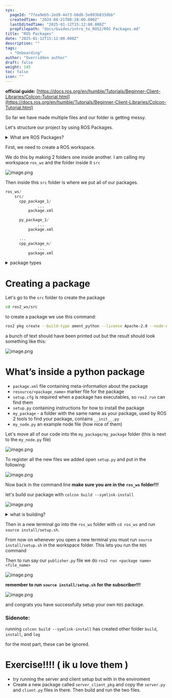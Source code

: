 ```yaml
---
sys:
  pageId: "7fea9eb5-2ed9-4e73-b6d6-5e093b833dbb"
  createdTime: "2024-08-21T00:28:00.000Z"
  lastEditedTime: "2025-01-12T15:12:00.000Z"
  propFilepath: "docs/Guides/intro_to_ROS2/ROS Packages.md"
title: "ROS Packages"
date: "2025-01-12T15:12:00.000Z"
description: ""
tags:
  - "Onboarding"
author: "Overridden author"
draft: false
weight: 145
toc: false
icon: ""
---
```


**official guide:** [https://docs.ros.org/en/humble/Tutorials/Beginner-Client-Libraries/Colcon-Tutorial.html](https://docs.ros.org/en/humble/Tutorials/Beginner-Client-Libraries/Colcon-Tutorial.html)

So far we have made multiple files and our folder is getting messy.

Let's structure our project by using ROS Packages.

<details>

<summary>What are ROS Packages?</summary>

ROS Packages are, as the name implies, packages of code that are highly sharable between ROS developers.

They consist of a folder, `package.xml` file, and source code

```python
      cpp_package_1/
		      ... imagine much code files here ..
          package.xml
```

</details>

First, we need to create a ROS workspace.

We do this by making 2 folders one inside another. I am calling my workspace `ros_ws` and the folder inside it `src`

![image.png](https://prod-files-secure.s3.us-west-2.amazonaws.com/d518164a-d88e-44d1-a4ee-3adb3bd8bce0/70706947-fd18-4537-a67b-e12946812d31/image.png?X-Amz-Algorithm=AWS4-HMAC-SHA256&X-Amz-Content-Sha256=UNSIGNED-PAYLOAD&X-Amz-Credential=ASIAZI2LB4664SAU3ACF%2F20250425%2Fus-west-2%2Fs3%2Faws4_request&X-Amz-Date=20250425T050921Z&X-Amz-Expires=3600&X-Amz-Security-Token=IQoJb3JpZ2luX2VjEI3%2F%2F%2F%2F%2F%2F%2F%2F%2F%2FwEaCXVzLXdlc3QtMiJIMEYCIQCVuyAJ8ppcDP9cZ3EYJuqFhu77%2FCdXqJoch9%2FBHZfR4wIhANAylCGQe5jxCgXamLfR5WBqoHv4S4NHvp1dVV4ewxdHKv8DCCYQABoMNjM3NDIzMTgzODA1IgxMzHzxRyZ9v8JDpikq3AMUTVT9T7kswY8MeH%2FI6SL7FZ%2FMhV8jdBKdR1Sx6O6B5IqsEIOzwcazj9cPMC9zJeGAIwT%2BTBVebU7zIZV82VZ%2FCjqsFJ0QvlZAeihHo6SZPTnYKXwYZuyP0WxQHHm%2F%2FTq4j9oCOhMD3jRCDtwJilafs1BuXV9S9GJTuTibageeiDG9fjSVfVYBuvju1XN69aYcUMuVCGUWPUgooTKWxS32RcrKy0YZK8r0klK0S0Q%2BwSiPtgCFPs9S24M5uq9ndZ7wyXT%2BMjGKYG0vGj4TSYMJ8rpKYc7g7s6CPnlGHNqA0LyM1i1PLg5x1e6LFnskvZj%2BMwqu3GjVb40BgMrlF76%2BvzqayYqpIle%2FX1%2BjgAZpaeFHoOiYonFpn1Eg1H4N%2FNBSwW1gbsWcnP7KM1h2yPmnbw%2By4P%2BpUGUzgbSHKEKlFTgQyfivGYMRQk2zSLynV1QRhpnFSdxQygCFDIRi4Syl%2FovSSpVw9uIjy6HePfG%2FXTjvZo6RltzQ92nuOv5YT1o4rwfxDP01eK0OiRnM5KUk7k%2BT9gEmgGGBMVzblBIReONbqddoe63qV8Rn%2BDo%2Fll%2FgPrmPuub4I%2BDzQHPVWupu3pxSKAl1kf%2FVvh8v8j6Us8%2FOQ52imUaDN6jGGzCsr6zABjqkAYZaDwWvHa4xDp0N%2FPlAQaEp52SyOtryD0hIvf5%2FbRkvDB5LYRKAb96xmThQ9kPJJNzbSR%2BnTO1qJWAeCjf8Zkfj%2FhUJwXRCX5%2BmM1gwSVn%2BAPEMuMfyuixATLYwpIuHovraL8XOErE%2Bk6lnakj7SbfEdEazFdHdhmdqgzhQXiiswVSMwhDsuFJ6tPA%2BfgWL4yzdRUngyLKncR%2F9lcSzWkmw4wM3&X-Amz-Signature=fd71e1a2fe6b2ac7282bb6ec0ccfb97ed76b61c3c5871c1c68db6cffcd8d3488&X-Amz-SignedHeaders=host&x-id=GetObject)

Then inside this `src` folder is where we put all of our packages.

```python
ros_ws/
    src/
      cpp_package_1/
		      ...
          package.xml

      py_package_1/
		      ...
          package.xml

      ...
      cpp_package_n/
		      ...
          package.xml

```

<details>

<summary>package types</summary>

packages can be either `C++` or python.

the intern file structure is different for each but for this guide we will stick to creating python packages

</details>

# Creating a package

Let's go to the `src` folder to create the package

```bash
cd ros2_ws/src
```

to create a package we use this command:

```bash
ros2 pkg create --build-type ament_python --license Apache-2.0 --node-name my_node my_package
```

a bunch of text should have been printed out but the result should look something like this:

![image.png](https://prod-files-secure.s3.us-west-2.amazonaws.com/d518164a-d88e-44d1-a4ee-3adb3bd8bce0/e6cf1e3f-8512-4a3e-b131-079f800bf3e8/image.png?X-Amz-Algorithm=AWS4-HMAC-SHA256&X-Amz-Content-Sha256=UNSIGNED-PAYLOAD&X-Amz-Credential=ASIAZI2LB4664SAU3ACF%2F20250425%2Fus-west-2%2Fs3%2Faws4_request&X-Amz-Date=20250425T050921Z&X-Amz-Expires=3600&X-Amz-Security-Token=IQoJb3JpZ2luX2VjEI3%2F%2F%2F%2F%2F%2F%2F%2F%2F%2FwEaCXVzLXdlc3QtMiJIMEYCIQCVuyAJ8ppcDP9cZ3EYJuqFhu77%2FCdXqJoch9%2FBHZfR4wIhANAylCGQe5jxCgXamLfR5WBqoHv4S4NHvp1dVV4ewxdHKv8DCCYQABoMNjM3NDIzMTgzODA1IgxMzHzxRyZ9v8JDpikq3AMUTVT9T7kswY8MeH%2FI6SL7FZ%2FMhV8jdBKdR1Sx6O6B5IqsEIOzwcazj9cPMC9zJeGAIwT%2BTBVebU7zIZV82VZ%2FCjqsFJ0QvlZAeihHo6SZPTnYKXwYZuyP0WxQHHm%2F%2FTq4j9oCOhMD3jRCDtwJilafs1BuXV9S9GJTuTibageeiDG9fjSVfVYBuvju1XN69aYcUMuVCGUWPUgooTKWxS32RcrKy0YZK8r0klK0S0Q%2BwSiPtgCFPs9S24M5uq9ndZ7wyXT%2BMjGKYG0vGj4TSYMJ8rpKYc7g7s6CPnlGHNqA0LyM1i1PLg5x1e6LFnskvZj%2BMwqu3GjVb40BgMrlF76%2BvzqayYqpIle%2FX1%2BjgAZpaeFHoOiYonFpn1Eg1H4N%2FNBSwW1gbsWcnP7KM1h2yPmnbw%2By4P%2BpUGUzgbSHKEKlFTgQyfivGYMRQk2zSLynV1QRhpnFSdxQygCFDIRi4Syl%2FovSSpVw9uIjy6HePfG%2FXTjvZo6RltzQ92nuOv5YT1o4rwfxDP01eK0OiRnM5KUk7k%2BT9gEmgGGBMVzblBIReONbqddoe63qV8Rn%2BDo%2Fll%2FgPrmPuub4I%2BDzQHPVWupu3pxSKAl1kf%2FVvh8v8j6Us8%2FOQ52imUaDN6jGGzCsr6zABjqkAYZaDwWvHa4xDp0N%2FPlAQaEp52SyOtryD0hIvf5%2FbRkvDB5LYRKAb96xmThQ9kPJJNzbSR%2BnTO1qJWAeCjf8Zkfj%2FhUJwXRCX5%2BmM1gwSVn%2BAPEMuMfyuixATLYwpIuHovraL8XOErE%2Bk6lnakj7SbfEdEazFdHdhmdqgzhQXiiswVSMwhDsuFJ6tPA%2BfgWL4yzdRUngyLKncR%2F9lcSzWkmw4wM3&X-Amz-Signature=0e9eb671fce99f79ecbc891cbdb11bacea760ac3a1f90691aba7ca2ba8d74a5e&X-Amz-SignedHeaders=host&x-id=GetObject)

# What’s inside a python package

- `package.xml` file containing meta-information about the package
- `resource/<package_name>` marker file for the package
- `setup.cfg` is required when a package has executables, so `ros2 run` can find them
- `setup.py` containing instructions for how to install the package
- `my_package` - a folder with the same name as your package, used by ROS 2 tools to find your package, contains `__init__.py`
- `my_node.py` an example node file (how nice of them)

Let's move all of our code into the `my_package/my_package` folder (this is next to the `my_node.py` file)

![image.png](https://prod-files-secure.s3.us-west-2.amazonaws.com/d518164a-d88e-44d1-a4ee-3adb3bd8bce0/9ce58f11-0da9-4d3e-b86d-506a9685d378/image.png?X-Amz-Algorithm=AWS4-HMAC-SHA256&X-Amz-Content-Sha256=UNSIGNED-PAYLOAD&X-Amz-Credential=ASIAZI2LB4664SAU3ACF%2F20250425%2Fus-west-2%2Fs3%2Faws4_request&X-Amz-Date=20250425T050921Z&X-Amz-Expires=3600&X-Amz-Security-Token=IQoJb3JpZ2luX2VjEI3%2F%2F%2F%2F%2F%2F%2F%2F%2F%2FwEaCXVzLXdlc3QtMiJIMEYCIQCVuyAJ8ppcDP9cZ3EYJuqFhu77%2FCdXqJoch9%2FBHZfR4wIhANAylCGQe5jxCgXamLfR5WBqoHv4S4NHvp1dVV4ewxdHKv8DCCYQABoMNjM3NDIzMTgzODA1IgxMzHzxRyZ9v8JDpikq3AMUTVT9T7kswY8MeH%2FI6SL7FZ%2FMhV8jdBKdR1Sx6O6B5IqsEIOzwcazj9cPMC9zJeGAIwT%2BTBVebU7zIZV82VZ%2FCjqsFJ0QvlZAeihHo6SZPTnYKXwYZuyP0WxQHHm%2F%2FTq4j9oCOhMD3jRCDtwJilafs1BuXV9S9GJTuTibageeiDG9fjSVfVYBuvju1XN69aYcUMuVCGUWPUgooTKWxS32RcrKy0YZK8r0klK0S0Q%2BwSiPtgCFPs9S24M5uq9ndZ7wyXT%2BMjGKYG0vGj4TSYMJ8rpKYc7g7s6CPnlGHNqA0LyM1i1PLg5x1e6LFnskvZj%2BMwqu3GjVb40BgMrlF76%2BvzqayYqpIle%2FX1%2BjgAZpaeFHoOiYonFpn1Eg1H4N%2FNBSwW1gbsWcnP7KM1h2yPmnbw%2By4P%2BpUGUzgbSHKEKlFTgQyfivGYMRQk2zSLynV1QRhpnFSdxQygCFDIRi4Syl%2FovSSpVw9uIjy6HePfG%2FXTjvZo6RltzQ92nuOv5YT1o4rwfxDP01eK0OiRnM5KUk7k%2BT9gEmgGGBMVzblBIReONbqddoe63qV8Rn%2BDo%2Fll%2FgPrmPuub4I%2BDzQHPVWupu3pxSKAl1kf%2FVvh8v8j6Us8%2FOQ52imUaDN6jGGzCsr6zABjqkAYZaDwWvHa4xDp0N%2FPlAQaEp52SyOtryD0hIvf5%2FbRkvDB5LYRKAb96xmThQ9kPJJNzbSR%2BnTO1qJWAeCjf8Zkfj%2FhUJwXRCX5%2BmM1gwSVn%2BAPEMuMfyuixATLYwpIuHovraL8XOErE%2Bk6lnakj7SbfEdEazFdHdhmdqgzhQXiiswVSMwhDsuFJ6tPA%2BfgWL4yzdRUngyLKncR%2F9lcSzWkmw4wM3&X-Amz-Signature=8b34d092a96505173e3df52f2f417be55ea7589be4bf05a0ece89deed1b4a0e7&X-Amz-SignedHeaders=host&x-id=GetObject)

To register all the new files we added open `setup.py` and put in the following:

![image.png](https://prod-files-secure.s3.us-west-2.amazonaws.com/d518164a-d88e-44d1-a4ee-3adb3bd8bce0/1cd7c262-4cae-4496-9d75-c178537d24a2/image.png?X-Amz-Algorithm=AWS4-HMAC-SHA256&X-Amz-Content-Sha256=UNSIGNED-PAYLOAD&X-Amz-Credential=ASIAZI2LB4664SAU3ACF%2F20250425%2Fus-west-2%2Fs3%2Faws4_request&X-Amz-Date=20250425T050921Z&X-Amz-Expires=3600&X-Amz-Security-Token=IQoJb3JpZ2luX2VjEI3%2F%2F%2F%2F%2F%2F%2F%2F%2F%2FwEaCXVzLXdlc3QtMiJIMEYCIQCVuyAJ8ppcDP9cZ3EYJuqFhu77%2FCdXqJoch9%2FBHZfR4wIhANAylCGQe5jxCgXamLfR5WBqoHv4S4NHvp1dVV4ewxdHKv8DCCYQABoMNjM3NDIzMTgzODA1IgxMzHzxRyZ9v8JDpikq3AMUTVT9T7kswY8MeH%2FI6SL7FZ%2FMhV8jdBKdR1Sx6O6B5IqsEIOzwcazj9cPMC9zJeGAIwT%2BTBVebU7zIZV82VZ%2FCjqsFJ0QvlZAeihHo6SZPTnYKXwYZuyP0WxQHHm%2F%2FTq4j9oCOhMD3jRCDtwJilafs1BuXV9S9GJTuTibageeiDG9fjSVfVYBuvju1XN69aYcUMuVCGUWPUgooTKWxS32RcrKy0YZK8r0klK0S0Q%2BwSiPtgCFPs9S24M5uq9ndZ7wyXT%2BMjGKYG0vGj4TSYMJ8rpKYc7g7s6CPnlGHNqA0LyM1i1PLg5x1e6LFnskvZj%2BMwqu3GjVb40BgMrlF76%2BvzqayYqpIle%2FX1%2BjgAZpaeFHoOiYonFpn1Eg1H4N%2FNBSwW1gbsWcnP7KM1h2yPmnbw%2By4P%2BpUGUzgbSHKEKlFTgQyfivGYMRQk2zSLynV1QRhpnFSdxQygCFDIRi4Syl%2FovSSpVw9uIjy6HePfG%2FXTjvZo6RltzQ92nuOv5YT1o4rwfxDP01eK0OiRnM5KUk7k%2BT9gEmgGGBMVzblBIReONbqddoe63qV8Rn%2BDo%2Fll%2FgPrmPuub4I%2BDzQHPVWupu3pxSKAl1kf%2FVvh8v8j6Us8%2FOQ52imUaDN6jGGzCsr6zABjqkAYZaDwWvHa4xDp0N%2FPlAQaEp52SyOtryD0hIvf5%2FbRkvDB5LYRKAb96xmThQ9kPJJNzbSR%2BnTO1qJWAeCjf8Zkfj%2FhUJwXRCX5%2BmM1gwSVn%2BAPEMuMfyuixATLYwpIuHovraL8XOErE%2Bk6lnakj7SbfEdEazFdHdhmdqgzhQXiiswVSMwhDsuFJ6tPA%2BfgWL4yzdRUngyLKncR%2F9lcSzWkmw4wM3&X-Amz-Signature=57e6c1d7866358b5a06b020030dba418e7af387122ee012d24c715bc02f69500&X-Amz-SignedHeaders=host&x-id=GetObject)

Now back in the command line **make sure you are in the** **`ros_ws`** **folder!!!**

let's build our package with `colcon build --symlink-install`

![image.png](https://prod-files-secure.s3.us-west-2.amazonaws.com/d518164a-d88e-44d1-a4ee-3adb3bd8bce0/2f2a0d27-b173-48fd-b189-5f5c0ce65619/image.png?X-Amz-Algorithm=AWS4-HMAC-SHA256&X-Amz-Content-Sha256=UNSIGNED-PAYLOAD&X-Amz-Credential=ASIAZI2LB4664SAU3ACF%2F20250425%2Fus-west-2%2Fs3%2Faws4_request&X-Amz-Date=20250425T050921Z&X-Amz-Expires=3600&X-Amz-Security-Token=IQoJb3JpZ2luX2VjEI3%2F%2F%2F%2F%2F%2F%2F%2F%2F%2FwEaCXVzLXdlc3QtMiJIMEYCIQCVuyAJ8ppcDP9cZ3EYJuqFhu77%2FCdXqJoch9%2FBHZfR4wIhANAylCGQe5jxCgXamLfR5WBqoHv4S4NHvp1dVV4ewxdHKv8DCCYQABoMNjM3NDIzMTgzODA1IgxMzHzxRyZ9v8JDpikq3AMUTVT9T7kswY8MeH%2FI6SL7FZ%2FMhV8jdBKdR1Sx6O6B5IqsEIOzwcazj9cPMC9zJeGAIwT%2BTBVebU7zIZV82VZ%2FCjqsFJ0QvlZAeihHo6SZPTnYKXwYZuyP0WxQHHm%2F%2FTq4j9oCOhMD3jRCDtwJilafs1BuXV9S9GJTuTibageeiDG9fjSVfVYBuvju1XN69aYcUMuVCGUWPUgooTKWxS32RcrKy0YZK8r0klK0S0Q%2BwSiPtgCFPs9S24M5uq9ndZ7wyXT%2BMjGKYG0vGj4TSYMJ8rpKYc7g7s6CPnlGHNqA0LyM1i1PLg5x1e6LFnskvZj%2BMwqu3GjVb40BgMrlF76%2BvzqayYqpIle%2FX1%2BjgAZpaeFHoOiYonFpn1Eg1H4N%2FNBSwW1gbsWcnP7KM1h2yPmnbw%2By4P%2BpUGUzgbSHKEKlFTgQyfivGYMRQk2zSLynV1QRhpnFSdxQygCFDIRi4Syl%2FovSSpVw9uIjy6HePfG%2FXTjvZo6RltzQ92nuOv5YT1o4rwfxDP01eK0OiRnM5KUk7k%2BT9gEmgGGBMVzblBIReONbqddoe63qV8Rn%2BDo%2Fll%2FgPrmPuub4I%2BDzQHPVWupu3pxSKAl1kf%2FVvh8v8j6Us8%2FOQ52imUaDN6jGGzCsr6zABjqkAYZaDwWvHa4xDp0N%2FPlAQaEp52SyOtryD0hIvf5%2FbRkvDB5LYRKAb96xmThQ9kPJJNzbSR%2BnTO1qJWAeCjf8Zkfj%2FhUJwXRCX5%2BmM1gwSVn%2BAPEMuMfyuixATLYwpIuHovraL8XOErE%2Bk6lnakj7SbfEdEazFdHdhmdqgzhQXiiswVSMwhDsuFJ6tPA%2BfgWL4yzdRUngyLKncR%2F9lcSzWkmw4wM3&X-Amz-Signature=d04914fe3735c2b21801f9e1c64253c40acb1685638893d0517e471a86b22f1a&X-Amz-SignedHeaders=host&x-id=GetObject)

<details>

<summary>what is building?</summary>

if you are a CS major at Rose-Hulman you will learn the answer to this in CSSE132

but TLDR; is it combines all the code files into one program that can be run easily 

</details>

Then in a new terminal go into the `ros_ws` folder with `cd ros_ws` and run `source install/setup.sh`. 

From now on whenever you open a new terminal you must run `source install/setup.sh` in the workspace folder. This lets you run the `ROS` command

Then to run say our `publisher.py` file we do `ros2 run <package name> <file_name>`

![image.png](https://prod-files-secure.s3.us-west-2.amazonaws.com/d518164a-d88e-44d1-a4ee-3adb3bd8bce0/4f4b1219-3a44-4632-aa0a-ce3471699f59/image.png?X-Amz-Algorithm=AWS4-HMAC-SHA256&X-Amz-Content-Sha256=UNSIGNED-PAYLOAD&X-Amz-Credential=ASIAZI2LB4664SAU3ACF%2F20250425%2Fus-west-2%2Fs3%2Faws4_request&X-Amz-Date=20250425T050921Z&X-Amz-Expires=3600&X-Amz-Security-Token=IQoJb3JpZ2luX2VjEI3%2F%2F%2F%2F%2F%2F%2F%2F%2F%2FwEaCXVzLXdlc3QtMiJIMEYCIQCVuyAJ8ppcDP9cZ3EYJuqFhu77%2FCdXqJoch9%2FBHZfR4wIhANAylCGQe5jxCgXamLfR5WBqoHv4S4NHvp1dVV4ewxdHKv8DCCYQABoMNjM3NDIzMTgzODA1IgxMzHzxRyZ9v8JDpikq3AMUTVT9T7kswY8MeH%2FI6SL7FZ%2FMhV8jdBKdR1Sx6O6B5IqsEIOzwcazj9cPMC9zJeGAIwT%2BTBVebU7zIZV82VZ%2FCjqsFJ0QvlZAeihHo6SZPTnYKXwYZuyP0WxQHHm%2F%2FTq4j9oCOhMD3jRCDtwJilafs1BuXV9S9GJTuTibageeiDG9fjSVfVYBuvju1XN69aYcUMuVCGUWPUgooTKWxS32RcrKy0YZK8r0klK0S0Q%2BwSiPtgCFPs9S24M5uq9ndZ7wyXT%2BMjGKYG0vGj4TSYMJ8rpKYc7g7s6CPnlGHNqA0LyM1i1PLg5x1e6LFnskvZj%2BMwqu3GjVb40BgMrlF76%2BvzqayYqpIle%2FX1%2BjgAZpaeFHoOiYonFpn1Eg1H4N%2FNBSwW1gbsWcnP7KM1h2yPmnbw%2By4P%2BpUGUzgbSHKEKlFTgQyfivGYMRQk2zSLynV1QRhpnFSdxQygCFDIRi4Syl%2FovSSpVw9uIjy6HePfG%2FXTjvZo6RltzQ92nuOv5YT1o4rwfxDP01eK0OiRnM5KUk7k%2BT9gEmgGGBMVzblBIReONbqddoe63qV8Rn%2BDo%2Fll%2FgPrmPuub4I%2BDzQHPVWupu3pxSKAl1kf%2FVvh8v8j6Us8%2FOQ52imUaDN6jGGzCsr6zABjqkAYZaDwWvHa4xDp0N%2FPlAQaEp52SyOtryD0hIvf5%2FbRkvDB5LYRKAb96xmThQ9kPJJNzbSR%2BnTO1qJWAeCjf8Zkfj%2FhUJwXRCX5%2BmM1gwSVn%2BAPEMuMfyuixATLYwpIuHovraL8XOErE%2Bk6lnakj7SbfEdEazFdHdhmdqgzhQXiiswVSMwhDsuFJ6tPA%2BfgWL4yzdRUngyLKncR%2F9lcSzWkmw4wM3&X-Amz-Signature=4ece8cd287dea703f0dcedd6d311be9e74b89c9caf25b2496e8452ab74f666c9&X-Amz-SignedHeaders=host&x-id=GetObject)

**remember to run** **`source install/setup.sh`** **for the subscriber!!!**

![image.png](https://prod-files-secure.s3.us-west-2.amazonaws.com/d518164a-d88e-44d1-a4ee-3adb3bd8bce0/02121119-dad4-49ec-8356-c956108b4243/image.png?X-Amz-Algorithm=AWS4-HMAC-SHA256&X-Amz-Content-Sha256=UNSIGNED-PAYLOAD&X-Amz-Credential=ASIAZI2LB4664SAU3ACF%2F20250425%2Fus-west-2%2Fs3%2Faws4_request&X-Amz-Date=20250425T050921Z&X-Amz-Expires=3600&X-Amz-Security-Token=IQoJb3JpZ2luX2VjEI3%2F%2F%2F%2F%2F%2F%2F%2F%2F%2FwEaCXVzLXdlc3QtMiJIMEYCIQCVuyAJ8ppcDP9cZ3EYJuqFhu77%2FCdXqJoch9%2FBHZfR4wIhANAylCGQe5jxCgXamLfR5WBqoHv4S4NHvp1dVV4ewxdHKv8DCCYQABoMNjM3NDIzMTgzODA1IgxMzHzxRyZ9v8JDpikq3AMUTVT9T7kswY8MeH%2FI6SL7FZ%2FMhV8jdBKdR1Sx6O6B5IqsEIOzwcazj9cPMC9zJeGAIwT%2BTBVebU7zIZV82VZ%2FCjqsFJ0QvlZAeihHo6SZPTnYKXwYZuyP0WxQHHm%2F%2FTq4j9oCOhMD3jRCDtwJilafs1BuXV9S9GJTuTibageeiDG9fjSVfVYBuvju1XN69aYcUMuVCGUWPUgooTKWxS32RcrKy0YZK8r0klK0S0Q%2BwSiPtgCFPs9S24M5uq9ndZ7wyXT%2BMjGKYG0vGj4TSYMJ8rpKYc7g7s6CPnlGHNqA0LyM1i1PLg5x1e6LFnskvZj%2BMwqu3GjVb40BgMrlF76%2BvzqayYqpIle%2FX1%2BjgAZpaeFHoOiYonFpn1Eg1H4N%2FNBSwW1gbsWcnP7KM1h2yPmnbw%2By4P%2BpUGUzgbSHKEKlFTgQyfivGYMRQk2zSLynV1QRhpnFSdxQygCFDIRi4Syl%2FovSSpVw9uIjy6HePfG%2FXTjvZo6RltzQ92nuOv5YT1o4rwfxDP01eK0OiRnM5KUk7k%2BT9gEmgGGBMVzblBIReONbqddoe63qV8Rn%2BDo%2Fll%2FgPrmPuub4I%2BDzQHPVWupu3pxSKAl1kf%2FVvh8v8j6Us8%2FOQ52imUaDN6jGGzCsr6zABjqkAYZaDwWvHa4xDp0N%2FPlAQaEp52SyOtryD0hIvf5%2FbRkvDB5LYRKAb96xmThQ9kPJJNzbSR%2BnTO1qJWAeCjf8Zkfj%2FhUJwXRCX5%2BmM1gwSVn%2BAPEMuMfyuixATLYwpIuHovraL8XOErE%2Bk6lnakj7SbfEdEazFdHdhmdqgzhQXiiswVSMwhDsuFJ6tPA%2BfgWL4yzdRUngyLKncR%2F9lcSzWkmw4wM3&X-Amz-Signature=64e5b44c82b6224b560722b53c22a6ef6ef25c29816b24cb39f96dd7377d5abf&X-Amz-SignedHeaders=host&x-id=GetObject)

and congrats you have successfully setup your own `ROS` package.

### Sidenote:

running `colcon build --symlink-install` has created other folder `build`, `install`, and `log`

for the most part, these can be ignored.

# Exercise!!!! ( ik u love them )

- try running the server and client setup but with in the enviroment
- Create a new package called `server_client_pkg` and copy the `server.py` and `client.py` files in there. Then build and run the two files.
